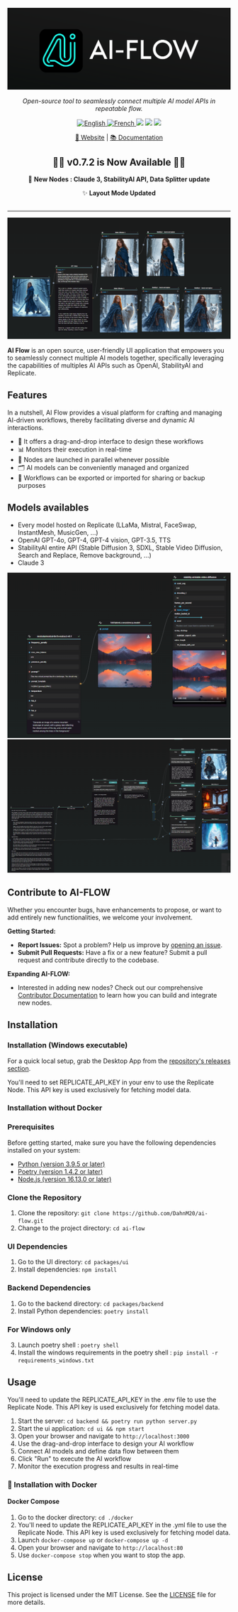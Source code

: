 <p align="center">
  <img src="assets/header.png" alt="AI-Flow Logo"/>
</p>
<p align="center">
  <em>Open-source tool to seamlessly connect multiple AI model APIs in repeatable flow.</em>
</p>
<p align="center">
    <a href="https://docs.ai-flow.net/?ref=github"> <img src="https://img.shields.io/badge/lang-English-blue.svg" alt="English"> </a>
    <a href="https://docs.ai-flow.net/?ref=github"> <img src="https://img.shields.io/badge/lang-French-blue.svg" alt="French"> </a>
    <img src="https://img.shields.io/badge/License-MIT-yellow.svg">
    <img src="https://img.shields.io/github/v/release/DahnM20/ai-flow">
    <a href="https://twitter.com/DahnM20"><img src="https://img.shields.io/twitter/follow/AI-Flow?style=social"></a>
</p>

<p align="center">
<a href="https://ai-flow.net/?ref=github">🔗 Website</a>
<span> | </span>
<a href="https://docs.ai-flow.net/?ref=github">📚 Documentation</a>
</p>
<div align="center">

## 🎉🚀 v0.7.2 is Now Available 🚀🎉

🚀 **New Nodes : Claude 3, StabilityAI API, Data Splitter update**

✨ **Layout Mode Updated**
</br>
</br>

</div>

---

![image-scenario-1-1](assets/intro.png)

**AI Flow** is an open source, user-friendly UI application that empowers you to seamlessly connect multiple AI models together, specifically leveraging the capabilities of multiples AI APIs such as OpenAI, StabilityAI and Replicate.

## Features

In a nutshell, AI Flow provides a visual platform for crafting and managing AI-driven workflows, thereby facilitating diverse and dynamic AI interactions.

- 🎨 It offers a drag-and-drop interface to design these workflows
- 📊 Monitors their execution in real-time
- 🚀 Nodes are launched in parallel whenever possible
- 🗂️ AI models can be conveniently managed and organized
- 💾 Workflows can be exported or imported for sharing or backup purposes

## Models availables

- Every model hosted on Replicate (LLaMa, Mistral, FaceSwap, InstantMesh, MusicGen, ...)
- OpenAI GPT-4o, GPT-4, GPT-4 vision, GPT-3.5, TTS
- StabilityAI entire API (Stable Diffusion 3, SDXL, Stable Video Diffusion, Search and Replace, Remove background, ...)
- Claude 3

![replicate](assets/replicate-models.png)
![Story scenario](assets/scenario-example.png)

## Contribute to AI-FLOW

Whether you encounter bugs, have enhancements to propose, or want to add entirely new functionalities, we welcome your involvement.

**Getting Started:**

- **Report Issues:** Spot a problem? Help us improve by [opening an issue](https://github.com/DahnM20/ai-flow/issues).
- **Submit Pull Requests:** Have a fix or a new feature? Submit a pull request and contribute directly to the codebase.

**Expanding AI-FLOW:**

- Interested in adding new nodes? Check out our comprehensive [Contributor Documentation](https://docs.ai-flow.net/docs/category/contribute) to learn how you can build and integrate new nodes.

## Installation

### Installation (Windows executable)

For a quick local setup, grab the Desktop App from the [repository's releases section](https://github.com/DahnM20/ai-flow/releases).

You'll need to set REPLICATE_API_KEY in your env to use the Replicate Node. This API key is used exclusively for fetching model data.

### Installation without Docker

### Prerequisites

Before getting started, make sure you have the following dependencies installed on your system:

- [Python (version 3.9.5 or later)](https://www.python.org/downloads/)
- [Poetry (version 1.4.2 or later)](https://python-poetry.org/docs/#installation)
- [Node.js (version 16.13.0 or later)](https://nodejs.org/en/download/)

### Clone the Repository

1. Clone the repository: `git clone https://github.com/DahnM20/ai-flow.git`
2. Change to the project directory: `cd ai-flow`

### UI Dependencies

1. Go to the UI directory: `cd packages/ui`
2. Install dependencies: `npm install`

### Backend Dependencies

1. Go to the backend directory: `cd packages/backend`
2. Install Python dependencies: `poetry install`

### For Windows only

3. Launch poetry shell : `poetry shell`
4. Install the windows requirements in the poetry shell : `pip install -r requirements_windows.txt`

## Usage

You'll need to update the REPLICATE_API_KEY in the .env file to use the Replicate Node. This API key is used exclusively for fetching model data.

1. Start the server: `cd backend && poetry run python server.py`
2. Start the ui application: `cd ui && npm start`
3. Open your browser and navigate to `http://localhost:3000`
4. Use the drag-and-drop interface to design your AI workflow
5. Connect AI models and define data flow between them
6. Click "Run" to execute the AI workflow
7. Monitor the execution progress and results in real-time

### 🐳 Installation with Docker

#### Docker Compose

1. Go to the docker directory: `cd ./docker`
2. You'll need to update the REPLICATE_API_KEY in the .yml file to use the Replicate Node. This API key is used exclusively for fetching model data.
3. Launch `docker-compose up` or `docker-compose up -d`
4. Open your browser and navigate to `http://localhost:80`
5. Use `docker-compose stop` when you want to stop the app.

## License

This project is licensed under the MIT License. See the [LICENSE](LICENSE) file for more details.

